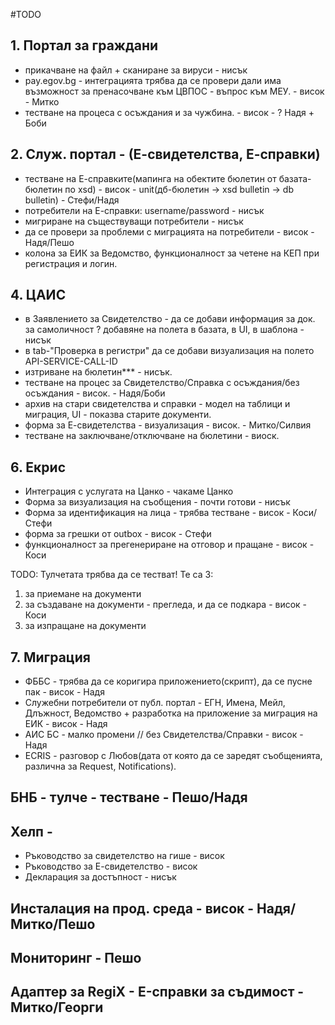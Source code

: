 #TODO
## 1. Портал за граждани
 - прикачване на файл + сканиране за вируси - нисък
 - pay.egov.bg - интеграцията трябва да се провери дали има възможност за пренасочване към ЦВПОС - въпрос към МЕУ. - висок  - Митко
 - тестване на процеса с осъждания и за чужбина. - висок - ? Надя + Боби
 
## 2. Служ. портал - (Е-свидетелства, Е-справки)
 - тестване на Е-справките(мапинга на обектите бюлетин от базата-бюлетин по xsd) - висок - unit(дб-бюлетин -> xsd bulletin -> db bulletin) - Стефи/Надя
 - потребители на Е-справки: username/password - нисък  
 - мигриране на съществуващи потребители - нисък
 - да се провери за проблеми с миграцията на потребители - висок - Надя/Пешо
 - колона за ЕИК за Ведомство, функционалност за четене на КЕП при регистрация и логин.
 
## 4. ЦАИС
 - в Заявлението за Свидетелство - да се добави информация за док. за самоличност ? добавяне на полета в базата, в UI, в шаблона - нисък
 - в tab-"Проверка в регистри" да се добави визуализация на полето API-SERVICE-CALL-ID 
 - изтриване на бюлетин*** - нисък.
 - тестване на процес за Свидетелство/Справка с осъждания/без осъждания - висок. - Надя/Боби
 - архив на стари свидетелства и справки - модел на таблици и миграция, UI - показва старите документи.
 - форма за Е-свидетелства - визуализация - висок. - Митко/Силвия
 - тестване на заключване/отключване на бюлетини - виоск.

## 6. Екрис
 - Интеграция с услугата на Цанко - чакаме Цанко 
 - Форма за визуализация на съобщения - почти готови - нисък
 - Форма за идентификация на лица - трябва тестване - висок - Коси/Стефи
 - форма за грешки от outbox - висок - Стефи
 - функционалност за прегенериране на отговор и пращане - висок - Коси
 
 TODO: Тулчетата трябва да се тестват! Те са 3:
 1. за приемане на документи
 2. за създаване на документи - прегледа, и да се подкара - висок - Коси
 3. за изпращане на документи 
 
## 7. Миграция
 - ФББС - трябва да се коригира приложението(скрипт), да се пусне пак - висок - Надя
 - Служебни потребители от публ. портал - ЕГН, Имена, Мейл, Длъжност, Ведомство + разработка на приложение за миграция на ЕИК - висок - Надя
 - АИС БС - малко промени // без Свидетелства/Справки - висок - Надя
 - ECRIS - разговор с Любов(дата от която да се заредят съобщенията, различна за Request, Notifications).
  
## БНБ - тулче - тестване - Пешо/Надя
 
## Хелп - 
 - Ръководство за свидетелство на гише - висок
 - Ръководство за Е-свидетелство - висок
 - Декларация за достъпност - нисък
 
## Инсталация на прод. среда - висок - Надя/Митко/Пешо
 
## Мониторинг - Пешо
 
## Адаптер за RegiX - E-справки за съдимост - Митко/Георги